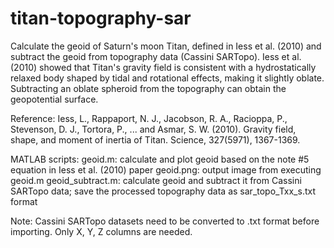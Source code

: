 # titan-topography-sar
Calculate the geoid of Saturn's moon Titan, defined in Iess et al. (2010) and subtract the geoid from topography data (Cassini SARTopo).
Iess et al. (2010) showed that Titan's gravity field is consistent with a hydrostatically relaxed body shaped by tidal and rotational effects, making it slightly oblate. Subtracting an oblate spheroid from the topography can obtain the geopotential surface.

Reference: Iess, L., Rappaport, N. J., Jacobson, R. A., Racioppa, P., Stevenson, D. J., Tortora, P., ... and Asmar, S. W. (2010). Gravity field, shape, and moment of inertia of Titan. Science, 327(5971), 1367-1369.

MATLAB scripts:
geoid.m: calculate and plot geoid based on the note #5 equation in Iess et al. (2010) paper
geoid.png: output image from executing geoid.m
geoid_subtract.m: calculate geoid and subtract it from Cassini SARTopo data; save the processed topography data as sar_topo_Txx_s.txt format

Note: Cassini SARTopo datasets need to be converted to .txt format before importing. Only X, Y, Z columns are needed.
